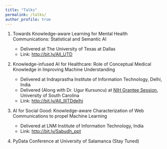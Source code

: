 ```yaml
---
title: "Talks"
permalink: /talks/
author_profile: true
---
```


1. Towards Knowledge-aware Learning for Mental Health Communications: Statistical and Semantic AI
    * Delivered at The University of Texas at Dallas
    * Link: http://bit.ly/AII_UTD

2. Knowledge-infused AI for Healthcare: Role of Conceptual Medical Knowledge in Improving Machine Understanding 
    * Delivered at Indraprastha Institute of Information Technology, Delhi, India
    * Delivered (Along with Dr. Ugur Kursuncu) at [NIH Grantee Session](https://www.sc-bdhs-conference.org/), University of South Carolina
    * Link: http://bit.ly/AII_IIITDdelhi

3. AI for Social Good: Knowledge-aware Characterization of Web Communications to propel Machine Learning 
    * Delivered at LNM Institute of Information Technology, India
    * Link: http://bit.ly/Sabudh_ppt

4. PyData Conference at University of Salamanca (Stay Tuned)